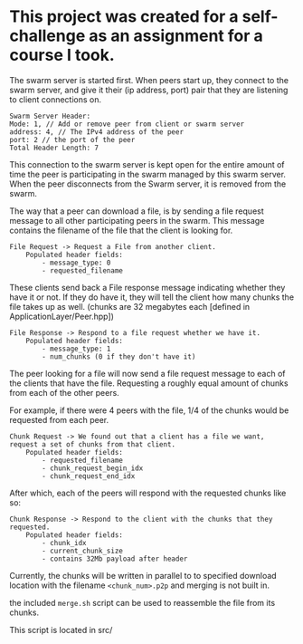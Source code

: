 # This project was created for a self-challenge as an assignment for a course I took.

The swarm server is started first. When peers start up, they connect to the
swarm server, and give it their (ip address, port) pair that they are listening
to client connections on.

```
Swarm Server Header:
Mode: 1, // Add or remove peer from client or swarm server
address: 4, // The IPv4 address of the peer
port: 2 // the port of the peer
Total Header Length: 7
```

This connection to the swarm server is kept open for the entire amount of time
the peer is participating in the swarm managed by this swarm server. When the
peer disconnects from the Swarm server, it is removed from the swarm.

The way that a peer can download a file, is by sending a file request message to
all other participating peers in the swarm. This message contains the filename
of the file that the client is looking for.
```
File Request -> Request a File from another client.
    Populated header fields:
        - message_type: 0
        - requested_filename
```

These clients send back a File response message indicating whether they have it
or not. If they do have it, they will tell the client how many chunks
the file takes up as well. (chunks are 32 megabytes each [defined in
ApplicationLayer/Peer.hpp])

```
File Response -> Respond to a file request whether we have it.
    Populated header fields:
        - message_type: 1
        - num_chunks (0 if they don't have it)
```

The peer looking for a file will now send a file request message to each of the
clients that have the file. Requesting a roughly equal amount of chunks from
each of the other peers.

For example, if there were 4 peers with the file, 1/4 of the chunks would be
requested from each peer.

```
Chunk Request -> We found out that a client has a file we want, request a set of chunks from that client.
    Populated header fields:
        - requested_filename
        - chunk_request_begin_idx
        - chunk_request_end_idx
```

After which, each of the peers will respond with the requested chunks like so:
```
Chunk Response -> Respond to the client with the chunks that they requested.
    Populated header fields:
        - chunk_idx
        - current_chunk_size
        - contains 32Mb payload after header
```

Currently, the chunks will be written in parallel to to specified download
location with the filename `<chunk_num>.p2p` and merging is not built in.

the included `merge.sh` script can be used to reassemble the file from its
chunks.

This script is located in src/